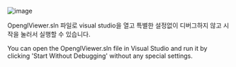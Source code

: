 ![image](https://github.com/user-attachments/assets/0f22713a-fcac-4a42-8404-56d85bb275a5)

OpenglViewer.sln 파일로 visual studio을 열고 특별한 설정없이 디버그하지 않고 시작을 눌러서 실행할 수 있습니다.

You can open the OpenglViewer.sln file in Visual Studio and run it by clicking 'Start Without Debugging' without any special settings.
